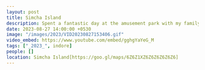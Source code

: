 ```yaml
---
layout: post
title: Simcha Island
description: Spent a fantastic day at the amusement park with my family! 🎢 Laughter echoed on thrilling rides, cotton candy sweetness, and a carousel of joy. 🎠 Cherished moments and smiles etched in our hearts. ❤️ #FamilyFun
date: 2023-08-27 14:00:00 +0530
image: "/images/2023/VID20230827153406.gif"
video_embed: https://www.youtube.com/embed/gghgYaYeG_M
tags: ["_2023_", indore]
people: []
location: Simcha Island[https://goo.gl/maps/6Z6Z1XZ6Z6Z6Z6Z6Z6]
---
```

